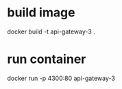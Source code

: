 # build image

docker build -t api-gateway-3 .

# run container

docker run -p 4300:80 api-gateway-3
